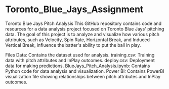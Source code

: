 # Toronto_Blue_Jays_Assignment
Toronto Blue Jays Pitch Analysis
This GitHub repository contains code and resources for a data analysis project focused on Toronto Blue Jays' pitching data. The goal of this project is to analyze and visualize how various pitch attributes, such as Velocity, Spin Rate, Horizontal Break, and Induced Vertical Break, influence the batter's ability to put the ball in play.

Files
Data: Contains the dataset used for analysis.
training.csv: Training data with pitch attributes and InPlay outcomes.
deploy.csv: Deployment data for making predictions.
BlueJays_Pitch_Analysis.ipynb: Contains Python code for data analysis and visualization.
Power BI: Contains PowerBI visualization file  showing relationships between pitch attributes and InPlay outcomes.
